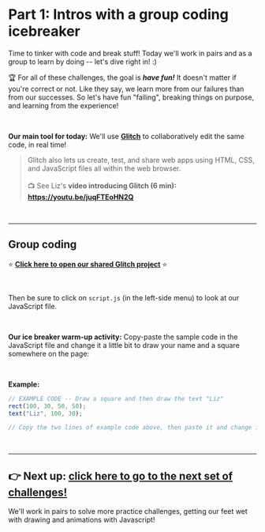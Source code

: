 # Part 1: Intros with a group coding icebreaker

Time to tinker with code and break stuff! Today we'll work in pairs and as a group to learn by doing -- let's dive right in! :)

:trophy: For all of these challenges, the goal is ***have fun!*** It doesn't matter if you're correct or not. Like they say, we learn more from our failures than from our successes. So let's have fun "failing", breaking things on purpose, and learning from the experience!

<br/>

**Our main tool for today:** We'll use [**Glitch**](https://glitch.com/) to collaboratively edit the same code, in real time!
  
  > Glitch also lets us create, test, and share web apps using HTML, CSS, and JavaScript files all within the web browser. <br/><br/>:tv: See Liz's **video introducing Glitch (6 min): https://youtu.be/juqFTEoHN2Q**

<br/>

<hr/>

## Group coding

:star: [**Click here to open our shared Glitch project**](https://glitch.com/edit/#!/join/90ae8166-64f3-486f-9821-f2a725c842ee) :star:

<br/>

Then be sure to click on `script.js` (in the left-side menu) to look at our JavaScript file.

<br/>

**Our ice breaker warm-up activity:** Copy-paste the sample code in the JavaScript file and change it a little bit to draw your name and a square somewhere on the page:

<br/>

**Example:**
```javascript
// EXAMPLE CODE -- Draw a square and then draw the text "Liz"
rect(100, 30, 50, 50);
text("Liz", 100, 30);

// Copy the two lines of example code above, then paste it and change it to say your name!
```

<br/>
<hr/>

## :point_right: **Next up: [click here to go to the next set of challenges!](https://github.com/LearnTeachCode/js-intro-creative-coding/blob/master/2-drawing.md)**

We'll work in pairs to solve more practice challenges, getting our feet wet with drawing and animations with Javascript!
